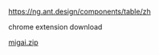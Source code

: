 https://ng.ant.design/components/table/zh

chrome extension download

[migai.zip](https://raw.githubusercontent.com/laof/mogai_v3/main/mogai.zip)
